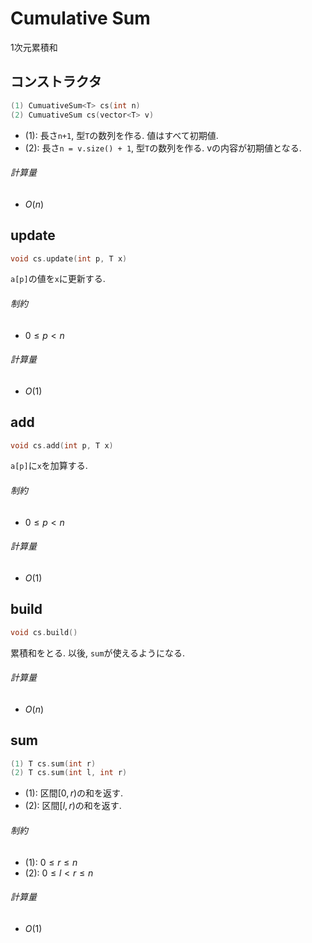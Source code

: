 # Cumulative Sum

1次元累積和

## コンストラクタ

```C++
(1) CumuativeSum<T> cs(int n)
(2) CumuativeSum cs(vector<T> v)
```

- (1): 長さ`n+1`, 型`T`の数列を作る. 値はすべて初期値.
- (2): 長さ`n = v.size() + 1`, 型`T`の数列を作る. vの内容が初期値となる.

###### 計算量

- $O(n)$

## update

```C++
void cs.update(int p, T x)
```

`a[p]`の値を`x`に更新する.

###### 制約

- $0 \leq p < n$

###### 計算量

- $O(1)$

## add

```C++
void cs.add(int p, T x)
```

`a[p]`に`x`を加算する. 

###### 制約

- $0 \leq p < n$

###### 計算量

- $O(1)$

## build

```C++
void cs.build()
```

累積和をとる. 以後, `sum`が使えるようになる. 

###### 計算量

- $O(n)$

## sum

```C++
(1) T cs.sum(int r)
(2) T cs.sum(int l, int r)
```

- (1): 区間$[0, r)$の和を返す.
- (2): 区間$[l, r)$の和を返す.

###### 制約

- (1): $0 \leq r \leq n$
- (2): $0 \leq l < r \leq n$
###### 計算量

- $O(1)$

